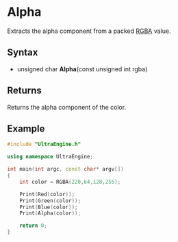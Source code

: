 # Alpha

Extracts the alpha component from a packed [RGBA](RGBA.md) value.

## Syntax

- unsigned char **Alpha**(const unsigned int rgba)

## Returns

Returns the alpha component of the color.

## Example

```c++
#include "UltraEngine.h"

using namespace UltraEngine;

int main(int argc, const char* argv[])
{
    int color = RGBA(220,64,128,255);

    Print(Red(color));
    Print(Green(color));
    Print(Blue(color));
    Print(Alpha(color));

    return 0;
}
```
